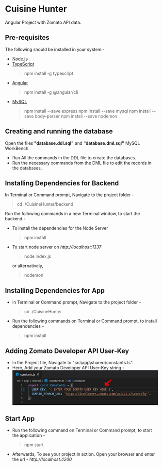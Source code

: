 # Cuisine Hunter
Angular Project with Zomato API data.

## Pre-requisites
The following should be installed in your system -
* [Node.js](https://nodejs.org/en/)
* [TypeScript](http://www.typescriptlang.org/)
  > npm install -g typescript
* [Angular](https://angular.io/)
  > npm install -g @angular/cli
* [MySQL](https://www.mysql.com)
  > npm install --save express
  > npm install --save mysql
  > npm install --save body-parser
  > npm install --save nodemon

## Creating and running the database
Open the files **\"database.ddl.sql\"** and **\"database.dml.sql\"** MySQL WorkBench.
* Run All the commands in the DDL file to create the databases.
* Run the necessary commands from the DML file to edit the records in the databases.

## Installing Dependencies for Backend
In Terminal or Command prompt, Navigate to the project folder -
> cd ./CuisineHunter/backend

Run the following commands in a new Terminal window, to start the backend -
* To install the dependencies for the Node Server
  > npm install

* To start node server on *http://localhost:1337*
  > node index.js

  or alternatively,
  > nodemon

## Installing Dependencies for App
* In Terminal or Command prompt, Navigate to the project folder -
  > cd ./CuisineHunter

* Run the following commands on Terminal or Command prompt, to install dependencies -
  > npm install

## Adding Zomato Developer API User-Key
* In the Project file, Navigate to "src\app\shared\constants.ts".
* Here, Add your Zomato Developer API User-Key string -
  ![User-Key Screenshot](/User-Key_Screenshot.JPG)

## Start App
* Run the following command on Terminal or Command prompt, to start the application -
  > npm start

* Afterwards, To see your project in action. Open your browser and enter the url - *http://localhost:4200*
